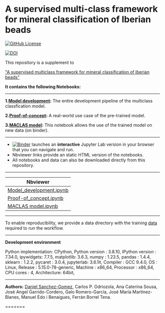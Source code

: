 # A supervised multi-class framework for mineral classification of Iberian beads

[![GitHub License](https://img.shields.io/github/license/Daniel-SanchezG/MACLAS)](https://github.com/Daniel-SanchezG/MACLAS/blob/main/LICENSE)

[![DOI](https://zenodo.org/badge/DOI/10.5281/zenodo.10155404.svg)](https://doi.org/10.5281/zenodo.10155404)



This repository is a supplement to

["A supervised multiclass framework for mineral classification of Iberian beads"]()


**It contains the following Notebooks:**

---

**1.[Model development](./Model_development.ipynb):** The entire development pipeline of the multiclass classfication model.

**2.[Proof-of-concept](./Proof-of-concept.ipynb):** A real-world use case of the pre-trained model. 

**3.[MACLAS model](./MACLAS.ipynb):** This notebook allows the use of the trained model on new data (on binder).

---

* [![Binder](https://mybinder.org/badge_logo.svg)](https://mybinder.org/v2/gh/Daniel-SanchezG/MACLAS/HEAD) launches an **interactive** Jupyter Lab version in your browser that you can navigate and run.  
* Nbviewer links provide an static HTML version of the notebooks.
* All notebooks and data can also be downloaded directly from this repository. 

---
| Nbviewer |
| ---      |
| [Model_development.ipynb](https://nbviewer.org/github/Daniel-SanchezG/MACLAS/blob/main/Model_development.ipynb) |
| [Proof-of_concept.ipynb](https://nbviewer.org/github/Daniel-SanchezG/MACLAS/blob/main/Proof-of-concept.ipynb) |
| [MACLAS model.ipynb](https://nbviewer.org/github/Daniel-SanchezG/MACLAS/blob/main/MACLAS.ipynb) |

---
To enable reproducibility, we provide a data directory with the training [data](./DATA/maclas_training.xlsx) required to run the workflow. 

---
**Development environment**

Python implementation: CPython,
Python version       : 3.8.10,
IPython version      : 7.34.0,
ipywidgets: 7.7.5,
matplotlib: 3.6.3,
numpy     : 1.23.5,
pandas    : 1.4.4,
sklearn   : 1.2.2,
pycaret   : 3.0.4,
jupyterlab: 3.6.1it, 
Compiler    : GCC 9.4.0,
OS          : Linux,
Release     : 5.15.0-78-generic,
Machine     : x86_64,
Processor   : x86_64,
CPU cores   : 4,
Architecture: 64bit,

---
**Authors:** [Daniel Sanchez-Gomez](mailto:daniel-sanchez-gomez@edu.ulisboa.pt), Carlos P. Odriozola, Ana Caterina Sousa, José Angel Garrido-Cordero, Galo Romero-García, José María Martínez-Blanes, Manuel Edo i Benaigues, Ferrán Borrel Tena. 

=======

